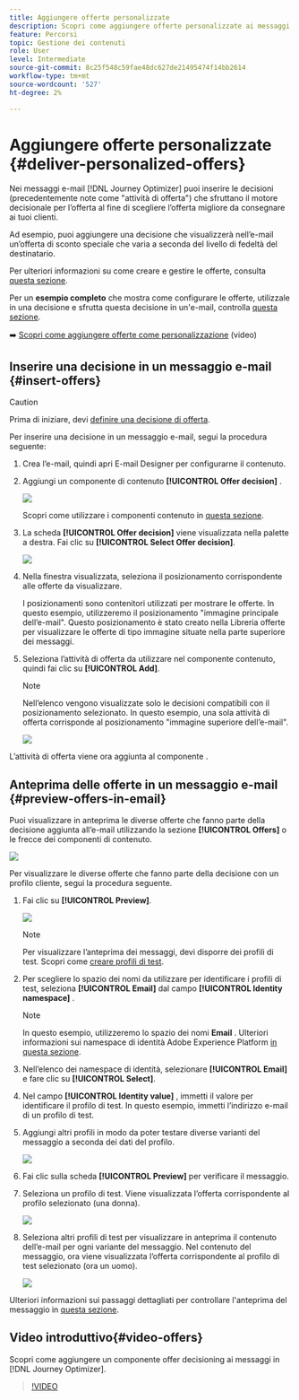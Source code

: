 ```yaml
---
title: Aggiungere offerte personalizzate
description: Scopri come aggiungere offerte personalizzate ai messaggi
feature: Percorsi
topic: Gestione dei contenuti
role: User
level: Intermediate
source-git-commit: 8c25f548c59fae48dc627de21495474f14bb2614
workflow-type: tm+mt
source-wordcount: '527'
ht-degree: 2%

---
```


# Aggiungere offerte personalizzate {#deliver-personalized-offers}

Nei messaggi e-mail [!DNL Journey Optimizer] puoi inserire le decisioni (precedentemente note come &quot;attività di offerta&quot;) che sfruttano il motore decisionale per l’offerta al fine di scegliere l’offerta migliore da consegnare ai tuoi clienti.

Ad esempio, puoi aggiungere una decisione che visualizzerà nell’e-mail un’offerta di sconto speciale che varia a seconda del livello di fedeltà del destinatario.

Per ulteriori informazioni su come creare e gestire le offerte, consulta [questa sezione](offers/get-started/starting-offer-decisioning.md).

Per un **esempio completo** che mostra come configurare le offerte, utilizzale in una decisione e sfrutta questa decisione in un&#39;e-mail, controlla [questa sezione](offers/offers-e2e.md#insert-decision-in-email).

➡️ [Scopri come aggiungere offerte come personalizzazione](#video-offers) (video)

## Inserire una decisione in un messaggio e-mail {#insert-offers}

>[!CAUTION]
>
>Prima di iniziare, devi [definire una decisione di offerta](offers/offer-activities/create-offer-activities.md).

Per inserire una decisione in un messaggio e-mail, segui la procedura seguente:

1. Crea l’e-mail, quindi apri E-mail Designer per configurarne il contenuto.

1. Aggiungi un componente di contenuto **[!UICONTROL Offer decision]** .

   ![](assets/deliver-offer-component.png)

   Scopri come utilizzare i componenti contenuto in [questa sezione](content-components.md).

1. La scheda **[!UICONTROL Offer decision]** viene visualizzata nella palette a destra. Fai clic su **[!UICONTROL Select Offer decision]**.

   ![](assets/deliver-offer-tab.png)

1. Nella finestra visualizzata, seleziona il posizionamento corrispondente alle offerte da visualizzare.

   [](offers/offer-library/creating-placements.md) I posizionamenti sono contenitori utilizzati per mostrare le offerte. In questo esempio, utilizzeremo il posizionamento &quot;immagine principale dell’e-mail&quot;. Questo posizionamento è stato creato nella Libreria offerte per visualizzare le offerte di tipo immagine situate nella parte superiore dei messaggi.

1. Seleziona l’attività di offerta da utilizzare nel componente contenuto, quindi fai clic su **[!UICONTROL Add]**.

   >[!NOTE]
   >
   >Nell’elenco vengono visualizzate solo le decisioni compatibili con il posizionamento selezionato. In questo esempio, una sola attività di offerta corrisponde al posizionamento &quot;immagine superiore dell’e-mail&quot;.

   ![](assets/deliver-offer-placement.png)

L’attività di offerta viene ora aggiunta al componente .


## Anteprima delle offerte in un messaggio e-mail {#preview-offers-in-email}

Puoi visualizzare in anteprima le diverse offerte che fanno parte della decisione aggiunta all’e-mail utilizzando la sezione **[!UICONTROL Offers]** o le frecce dei componenti di contenuto.

![](assets/deliver-offer-preview.png)

Per visualizzare le diverse offerte che fanno parte della decisione con un profilo cliente, segui la procedura seguente.

1. Fai clic su **[!UICONTROL Preview]**.

   ![](assets/deliver-offer-preview-button.png)

   >[!NOTE]
   >
   >Per visualizzare l’anteprima dei messaggi, devi disporre dei profili di test. Scopri come [creare profili di test](building-journeys/creating-test-profiles.md).

1. Per scegliere lo spazio dei nomi da utilizzare per identificare i profili di test, seleziona **[!UICONTROL Email]** dal campo **[!UICONTROL Identity namespace]** .

   >[!NOTE]
   >
   >In questo esempio, utilizzeremo lo spazio dei nomi **Email** . Ulteriori informazioni sui namespace di identità Adobe Experience Platform [in questa sezione](https://experienceleague.adobe.com/docs/experience-platform/identity/namespaces.html?lang=en#getting-started).

1. Nell’elenco dei namespace di identità, selezionare **[!UICONTROL Email]** e fare clic su **[!UICONTROL Select]**.

1. Nel campo **[!UICONTROL Identity value]** , immetti il valore per identificare il profilo di test. In questo esempio, immetti l’indirizzo e-mail di un profilo di test.

   <!--For example enter smith@adobe.com and click the **[!UICONTROL Add profile]** button.-->

1. Aggiungi altri profili in modo da poter testare diverse varianti del messaggio a seconda dei dati del profilo.

   ![](assets/deliver-offer-test-profiles.png)

1. Fai clic sulla scheda **[!UICONTROL Preview]** per verificare il messaggio.

1. Seleziona un profilo di test. Viene visualizzata l’offerta corrispondente al profilo selezionato (una donna).

   ![](assets/deliver-offer-test-profile-female-preview.png)

1. Seleziona altri profili di test per visualizzare in anteprima il contenuto dell’e-mail per ogni variante del messaggio. Nel contenuto del messaggio, ora viene visualizzata l’offerta corrispondente al profilo di test selezionato (ora un uomo).

   ![](assets/deliver-offer-test-profile-male-preview.png)

Ulteriori informazioni sui passaggi dettagliati per controllare l&#39;anteprima del messaggio in [questa sezione](#preview-your-messages).

## Video introduttivo{#video-offers}

Scopri come aggiungere un componente offer decisioning ai messaggi in [!DNL Journey Optimizer].

>[!VIDEO](https://video.tv.adobe.com/v/334088?quality=12)
